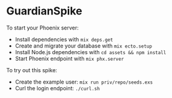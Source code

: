 # GuardianSpike

To start your Phoenix server:

  * Install dependencies with `mix deps.get`
  * Create and migrate your database with `mix ecto.setup`
  * Install Node.js dependencies with `cd assets && npm install`
  * Start Phoenix endpoint with `mix phx.server`

To try out this spike:
  * Create the example user: `mix run priv/repo/seeds.exs`
  * Curl the login endpoint: `./curl.sh`
